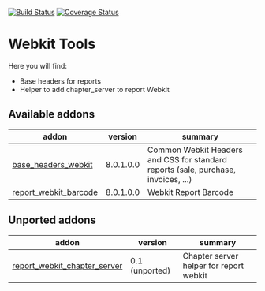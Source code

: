 [![Build Status](https://travis-ci.org/OCA/webkit-tools.svg?branch=8.0)](https://travis-ci.org/OCA/webkit-tools)
[![Coverage Status](https://img.shields.io/coveralls/OCA/webkit-tools.svg?branch=8.0)](https://coveralls.io/r/OCA/webkit-tools?branch=8.0)

Webkit Tools
============

Here you will find:

* Base headers for reports
* Helper to add chapter_server to report Webkit

[//]: # (addons)

Available addons
----------------
addon | version | summary
--- | --- | ---
[base_headers_webkit](base_headers_webkit/) | 8.0.1.0.0 | Common Webkit Headers and CSS for standard reports (sale, purchase, invoices, ...)
[report_webkit_barcode](report_webkit_barcode/) | 8.0.1.0.0 | Webkit Report Barcode


Unported addons
---------------
addon | version | summary
--- | --- | ---
[report_webkit_chapter_server](report_webkit_chapter_server/) | 0.1 (unported) | Chapter server helper for report webkit

[//]: # (end addons)
